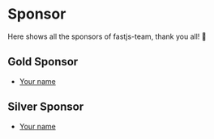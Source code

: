 # Sponsor

Here shows all the sponsors of fastjs-team, thank you all! :sparkling_heart:

## Gold Sponsor

-  [Your name](/contribute/sponsor)

## Silver Sponsor

- [Your name](/contribute/sponsor)